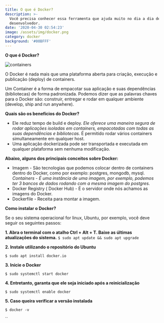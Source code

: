 ```yaml
---
title: O que é Docker?
description: >-
  Você precisa conhecer essa ferramenta que ajuda muito no dia a dia de um
  desenvolvedor.
date: '2020-04-30 02:54:23'
image: /assets/img/docker.png
category: docker
background: '#00BFFF'
---
```

**O que é Docker?**

![containers](/assets/img/container.jpg "containers")

O Docker é nada mais que uma plataforma aberta para criação, execução e publicação (deploy) de containers. 

Um Container é a forma de empacotar sua aplicação e suas dependências (bibliotecas) de forma padronizada. 
Podemos dizer que as palavras chaves para o Docker são: construir, entregar e rodar em qualquer ambiente (develop, ship and run anywhere).

**Quais são os benefícios do Docker?**

* Ele reduz tempo de build e deploy. _Ele oferece uma maneira segura de rodar aplicações isoladas em containers, empacotadas com todas as suas dependências e bibliotecas._ É permitido rodar vários containers simultaneamente em qualquer host.
* Uma aplicação dockerizada pode ser transportada e executada em qualquer plataforma sem nenhuma modificação.

**Abaixo, alguns dos principais conceitos sobre Docker:**

* Imagem - São tecnologias que podemos colocar dentro de containers dentro do Docker, como por exemplo: postgres, mongodb, mysql. _Containers - É uma instância de uma imagem, por exemplo, podemos ter 3 bancos de dados rodando com a mesma imagem do postgres._ 
* Docker Registry ( Docker Hub) - É o servidor onde nós achamos as imagens do Docker.
* Dockerfile - Receita para montar a imagem.

**Como instalar o Docker?**

Se o seu sistema operacional for linux, Ubuntu, por exemplo, você deve seguir os seguintes passos:

**1. Abra o terminal com o atalho Ctrl + Alt + T. Baixe as últimas atualizações do sistema.**
`$ sudo apt update && sudo apt upgrade`

**2. Instale utilizando o repositório do Ubuntu**

`$ sudo apt install docker.io`

**3. Inicie o Docker**

`$ sudo systemctl start docker`

**4. Entretanto, garanta que ele seja iniciado após a reinicialização**

`$ sudo systemctl enable docker`

**5. Caso queira verificar a versão instalada**

`$ docker -v`

``
